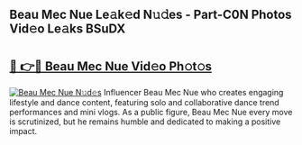 ## Beau Mec Nue Le𝚊k𝚎d N𝚞𝚍es - Part-C0N Photos Vid𝚎o Le𝚊ks BSuDX

# <h2><a href="http://fb73mga.evod.top/?m=Beau+Mec+Nue">🔗 👉🔴 Beau Mec Nue Vid𝚎o Ph𝚘t𝚘s</a></h2>

[![Beau Mec Nue N𝚞d𝚎s](https://i.imgur.com/8V9OHl7.gif)](http://fb73mga.evod.top/?m=Beau+Mec+Nue)
Influencer Beau Mec Nue who creates engaging lifestyle and dance content, featuring solo and collaborative dance trend performances and mini vlogs. As a public figure, Beau Mec Nue every move is scrutinized, but he remains humble and dedicated to making a positive impact. 
